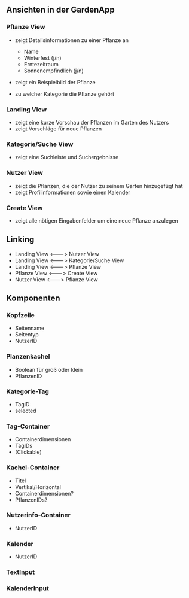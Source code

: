 ## Ansichten in der GardenApp

### Pflanze View

- zeigt Detailsinformationen zu einer Pflanze an
  - Name
  - Winterfest (j/n)
  - Erntezeitraum
  - Sonnenempfindlich (j/n)

- zeigt ein Beispielbild der Pflanze
- zu welcher Kategorie die Pflanze gehört

### Landing View

- zeigt eine kurze Vorschau der Pflanzen im Garten des Nutzers
- zeigt Vorschläge für neue Pflanzen

### Kategorie/Suche View

- zeigt eine Suchleiste und Suchergebnisse

### Nutzer View

- zeigt die Pflanzen, die der Nutzer zu seinem Garten hinzugefügt hat
- zeigt Profilinformationen sowie einen Kalender

### Create View

- zeigt alle nötigen Eingabenfelder um eine neue Pflanze anzulegen

## Linking

- Landing View <---> Nutzer View
- Landing View <---> Kategorie/Suche View
- Landing View <---> Pflanze View
- Pflanze View <---> Create View
- Nutzer View <---> Pflanze View

## Komponenten

### Kopfzeile

- Seitenname
- Seitentyp
- NutzerID

### Planzenkachel

- Boolean für groß oder klein
- PflanzenID

### Kategorie-Tag

- TagID
- selected

### Tag-Container

- Containerdimensionen
- TagIDs
- (Clickable)

### Kachel-Container

- Titel
- Vertikal/Horizontal
- Containerdimensionen?
- PflanzenIDs?

### Nutzerinfo-Container

- NutzerID

### Kalender

- NutzerID

### TextInput

### KalenderInput